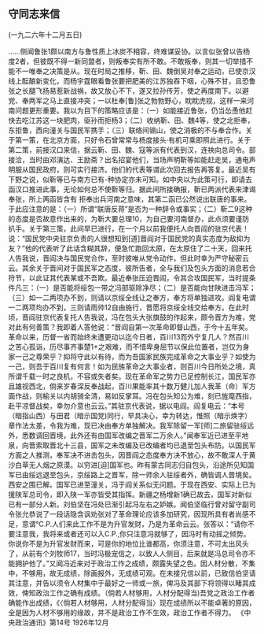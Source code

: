 ## 守同志来信

(一九二六年十二月五日)

……侧闻鲁张1颇以南方与鲁性质上冰炭不相容，终难谋妥协。以言似张曾以告杨度2者，但彼既不得一新同盟者，则叛奉实有所不敢。不敢叛奉，则其一切举措不能不一唯奉之决策是从。现在时局之推移，靳、田、魏倒吴对奉之运动，已使京汉线上酝酿新变化，而杨宇霆眼看鲁张要把肥美的江苏独吞下咽，心殊不甘，且恐鲁张之长腿飞扬易惹新战祸，故又放心不下，遂又拉孙传芳，使之再度南下。以避党、奉两军之马上直接冲突；一以杜奉[鲁]张之勃勃野心，眈眈虎视，这样一来河南问题更形重要。我以为目下的策略应该是：（一）如能接近鲁张，仍当怂恿他赶快去吃江苏这一块肥肉，驱孙而拒杨3；（二）收纳靳、田、魏4等，使之北拒奉，东拒鲁，西向潼关与国民军携手；（三）联络间锡山，使之消极的不与奉合作。关于第一策，在北京方面，只好令石曾常常与杨度接头·有机可乘即照此进行。关于第二策，前接汉口来信，据云靳、田、魏、寇等派有代表到汉，连袂向总司令。部接洽，当时由邓演达、王励斋？出名招宴他们，当场声明靳等如能赶走吴，通电声明服从国民政府，则可实行接济。他们的代表等谓此次回去报告再答复。最近吴有下野之说，似靳等已与南方已有-种协定亦未可知。如中央以为此策可行，即请去函汉口推进此事，无论如何总不使靳等归。据此间所接确报，靳已两派代表来津谒奉张，所上两函皆含有
拒奉出兵河南之意味，其第二函已公然说出联唐的事来。于此应注意的是：（一）所谓“联唐反蒋”是否为一种辞令或事实；（二）靳二9这种的态度是否故意作出来的，为靳大要总理10，为自己要河南督办，此点须要谨防扒手。关于第三策，此间早已进行，在一个月以前我便托人向晋阎的驻京代表！说：“国民党中央驻京负责的人很想知到[道]晋阎对于国民党的真实态度为敌抑为友？”他的代表听了此话含糊其辞，便急忙跑回太原，在太原住了二十天，回来托人告我说，晋阎决与国民党合作，至时彼唯从党令动作，但此时幸为严守秘密云云。其余关于晋间对于国民军之态度，彼所告者，全与我们及包头方面的消息若合符节，以此证其代表某或不吾欺。最近奉张压迫晋阎，令其合攻国民军，当时提条件凡三：（一）是否能将绥包一带之冯部驱除净尽；（二）是否能向甘陕进击冯军；（三）如一二两项办不到，则请以京绥全线让之奉方，奉方将单独进攻。阎复电谓一二两项均办不到，三则请雨帅12自由施行，晋愿将京绥全线交给奉方。在此时顷，晋阎驻京代表复托人告我说，冯在包头大张旗鼓的作起来，颇令晋方为难，党对此有何善策？我即着人答他说：“晋阎自第一次革命即督山西，于今十五年矣。革命以来，历督一省而始终未遭更动以迄今日者，百川13而外宁复几人？然百川之苦心孤诣，历尽事齐事楚1+之艰难，而不惜卑身屈节以保此位置者，岂仅为身家一己之尊荣乎？抑将守此以有待，而为吾国家民族完成革命之大事业乎？如使为一己，则吾于百川复有何言！如为民族革命之大事业者，则百川今日所处之境，真所谓千载一时之良机，不容或失者矣。现在革命军之势力已足控制长江，国民军亦且雄视西北，倘来岁春深反奉战起，百川果能率其十数万健儿加人我革（命）军方面作战，则榆关以内胡骑全清，易如反掌耳。冯在包头知公为难，刻已旌麾西指，赴平凉督战矣，幸勿介意也云云。”其驻京代表说，据以电阎。阎复电云：“本号（暗指山西）与田君（暗示国党)同行，早具决心，幸为转达，惟照（暗示焕字）章作法太差，令我为难，现已决由奉方单独解决。我军除留一军[师]二旅留驻绥远外，悉数调回晋境，此外还有由国军改编之晋军二万余人。”闻奉军近已进至平地泉，向晋索取晋北十三县，国军之未改编及已改编者均已退至包头布防。以国民军方面之人推测，奉军决不进击包头，因晋阎之态度奉方决不放心，故不敢深人于黄沙白草无人烟之原漠。以穷进[迫]国军也。昨有蒙古同志归自包头，沿途所见知国军已由绥远退至包头，京绥路上之晋军，除一师余人驻绥者外，确皆调人晋境矣。西安之围已解。国军已进至潼关，冯于阎关系似无问题。于现在西安、实际上已为援陕军总司令，即入陕一军亦皆受其指挥。新疆之杨增新1确已故去，国军对新似已有一部分人新。刘伯坚在冯处已渐引起冯左右之妒嫉。闻伯坚临行曾对留守副司令张允恭说了一段话隐含讽劝张对了革命理论应该多加研究，因现所具有者尚感不足，意谓℃.P.人们来此工作不是为升官发财，乃是为革命云云。张答以：“请你不要注意我，我将来或者还可以入C.P.,你只注意冯就够了，因冯时有动摇之倾势。你说你不是为升官发财而来，可是你的地位比谁都高，你须注意，不可太出风头了，从前有个刘牧师17，当时冯极宠信之，以致人人侧目，后来就是冯总司令亦不能拥护他了。”又闻冯近来对于政治工作之成绩，颇露失望之色。因人材分散，不集中，不够用，故无成绩，除画报外，无成绩可观。在未接兄信以前，已致信伯坚请其注意，并告以须令人材集中于最好之一师或一旅，俾冯及其部下将领得以睹其成效，俾知政治工作之确有成绩。（倘若人材够用，人材分配得当)吾党之政治工作者确能作出成绩，《〈倘若人材够用，人材分配得当〉现在成绩所以不能卓著的原因，全是因为人材不够用的缘故，并不是政治工作不生效，政治工作者不得力。
《中央政治通讯》第14号
1926年12月

